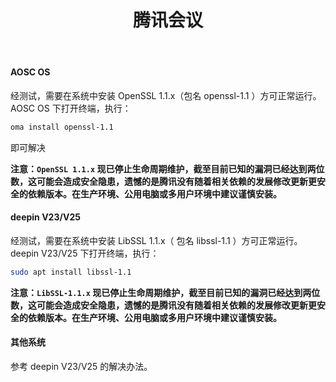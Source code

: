 ﻿---
id: 1053
title: "腾讯会议"
weight: 1053
version: "3.19.2.400"
updateTime: "2024-12-18T08:49:39"
debName: "http://app.loongapps.cn:8090/upload/file/TencentMeeting_0300000000_3.19.2.400_loongarch64_default.publish.officialwebsite.deb"
debSize: "135.9 MB"
command: "/opt/wemeet/wemeetapp.sh"
compatibility: 2
---

#### AOSC OS

经测试，需要在系统中安装 OpenSSL 1.1.x（包名 openssl-1.1 ）方可正常运行。 AOSC OS 下打开终端，执行：

```bash
oma install openssl-1.1
```

即可解决

**注意：`OpenSSL 1.1.x` 现已停止生命周期维护，截至目前已知的漏洞已经达到两位数，这可能会造成安全隐患，遗憾的是腾讯没有随着相关依赖的发展修改更新更安全的依赖版本。在生产环境、公用电脑或多用户环境中建议谨慎安装。**

#### deepin V23/V25

经测试，需要在系统中安装 LibSSL 1.1.x（ 包名 libssl-1.1 ）方可正常运行。
deepin V23/V25 下打开终端，执行：

```bash
sudo apt install libssl-1.1
```

**注意：`LibSSL-1.1.x` 现已停止生命周期维护，截至目前已知的漏洞已经达到两位数，这可能会造成安全隐患，遗憾的是腾讯没有随着相关依赖的发展修改更新更安全的依赖版本。在生产环境、公用电脑或多用户环境中建议谨慎安装。**

#### 其他系统

参考 deepin V23/V25 的解决办法。

